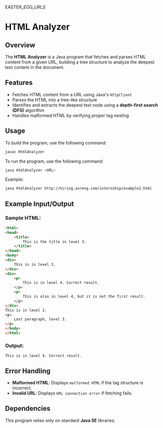 EASTER_EGG_URLS

# HTML Analyzer

## Overview

The **HTML Analyzer** is a Java program that fetches and parses HTML content from a given URL, building a tree structure to analyze the deepest text content in the document.

## Features

- Fetches HTML content from a URL using Java's `HttpClient`
- Parses the HTML into a tree-like structure
- Identifies and extracts the deepest text node using a **depth-first search (DFS)** algorithm
- Handles malformed HTML by verifying proper tag nesting

## Usage
To build the program, use the following command:
```sh
javac HtmlAnalyzer
```

To run the program, use the following command:

```sh
java HtmlAnalyzer <URL>
```

Example:

```sh
java HtmlAnalyzer http://hiring.axreng.com/internship/example2.html
```

## Example Input/Output

### Sample HTML:

```html
<html>
<head>
    <title>
        This is the title in level 3.
    </title>
</head>
<body>
<div>
    This is in level 3.
</div>
<div>
    <p>
        This is in level 4. Correct result.
    </p>
    <p>
        This is also in level 4, but it is not the first result.
    </p>
</div>
This is in level 2.
<p>
    Last paragraph, level 3.
</p>
</body>
</html>
```

### Output:

```
This is in level 4. Correct result.
```

## Error Handling

- **Malformed HTML**: Displays `malformed HTML` if the tag structure is incorrect.
- **Invalid URL**: Displays `URL connection error` if fetching fails.

## Dependencies
This program relies only on standard **Java SE** libraries.

